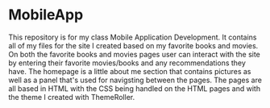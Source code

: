 # MobileApp
This repository is for my class Mobile Application Development. 
It contains all of my files for the site I created based on my favorite books and movies. 
On both the favorite books and movies pages user can interact with the site by entering 
their favorite movies/books and any recommendations they have.
The homepage is a little about me section that contains pictures as well as a panel that's used for navigsting between the pages.
The pages are all based in HTML with the CSS being handled on the HTML pages and with the theme I created with ThemeRoller.
